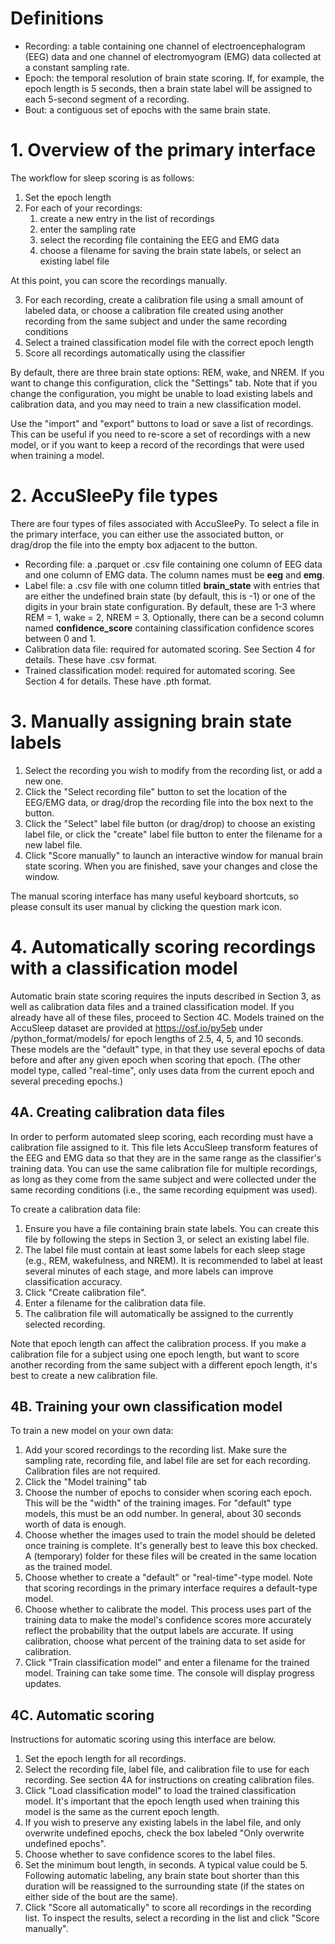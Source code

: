 # Definitions
- Recording: a table containing one channel of electroencephalogram (EEG)
  data and one channel of electromyogram (EMG) data collected at a
  constant sampling rate.
- Epoch: the temporal resolution of brain state scoring. If, for example,
    the epoch length is 5 seconds, then a brain state label will be
    assigned to each 5-second segment of a recording.
- Bout: a contiguous set of epochs with the same brain state.


# 1. Overview of the primary interface

The workflow for sleep scoring is as follows:
1. Set the epoch length
2. For each of your recordings:
   1. create a new entry in the list of recordings
   2. enter the sampling rate
   3. select the recording file containing the EEG and EMG data
   4. choose a filename for saving the brain state labels,
       or select an existing label file

At this point, you can score the recordings manually.

3. For each recording, create a calibration file using a small amount
    of labeled data, or choose a calibration file created using
    another recording from the same subject and under the same recording
    conditions
4. Select a trained classification model file with the correct epoch length
5. Score all recordings automatically using the classifier

By default, there are three brain state options: REM, wake, and NREM.
If you want to change this configuration, click the "Settings" tab.
Note that if you change the configuration, you might be unable to load
existing labels and calibration data, and you may need to train a new
classification model.

Use the "import" and "export" buttons to load or save a list of
recordings. This can be useful if you need to re-score a set of
recordings with a new model, or if you want to keep a record of
the recordings that were used when training a model.

# 2. AccuSleePy file types
There are four types of files associated with AccuSleePy.
To select a file in the primary interface, you can either use the
associated button, or drag/drop the file into the empty box adjacent
to the button.
- Recording file: a .parquet or .csv file containing one
    column of EEG data and one column of EMG data.
    The column names must be **eeg** and **emg**.
- Label file: a .csv file with one column titled **brain_state**
    with entries that are either the undefined brain state (by default, this is -1)
    or one of the digits in your brain state configuration.
    By default, these are 1-3 where REM = 1, wake = 2, NREM = 3.
    Optionally, there can be a second column named **confidence_score**
    containing classification confidence scores between 0 and 1.
- Calibration data file: required for automated scoring. See Section 4
    for details. These have .csv format.
- Trained classification model: required for automated scoring. See
    Section 4 for details. These have .pth format.

# 3. Manually assigning brain state labels
1. Select the recording you wish to modify from the recording list, or
    add a new one.
2. Click the "Select recording file" button to set the location of the
    EEG/EMG data, or drag/drop the recording file into the box next
    to the button.
3. Click the "Select" label file button (or drag/drop) to choose an
    existing label file, or click the "create" label file button to
    enter the filename for a new label file.
4. Click "Score manually" to launch an interactive window for manual
    brain state scoring. When you are finished, save your changes and
    close the window.

The manual scoring interface has many useful keyboard shortcuts,
so please consult its user manual by clicking the question mark icon.

# 4. Automatically scoring recordings with a classification model
Automatic brain state scoring requires the inputs described in
Section 3, as well as calibration data files and a trained classification
model.
If you already have all of these files, proceed to Section 4C.
Models trained on the AccuSleep dataset are provided at
https://osf.io/py5eb under /python_format/models/ for epoch lengths of
2.5, 4, 5, and 10 seconds. These models are the "default" type, in that
they use several epochs of data before and after any given epoch when
scoring that epoch. (The other model type, called "real-time", only
uses data from the current epoch and several preceding epochs.)

## 4A. Creating calibration data files

In order to perform automated sleep scoring,
each recording must have a calibration file assigned to it.
This file lets AccuSleep transform features of the EEG and EMG data so
that they are in the same range as the classifier's training data.
You can use the same calibration file for multiple recordings, as long
as they come from the same subject and were collected under the same
recording conditions (i.e., the same recording equipment was used).

To create a calibration data file:

1. Ensure you have a file containing brain state labels. You can create
    this file by following the steps in Section 3, or select an
    existing label file.
2. The label file must contain at least some labels for each sleep
    stage (e.g., REM, wakefulness, and NREM). It is recommended to
    label at least several minutes of each stage, and more labels can
    improve classification accuracy.
3. Click "Create calibration file".
4. Enter a filename for the calibration data file.
5. The calibration file will automatically be assigned to the currently
    selected recording.

Note that epoch length can affect the calibration process. If you make
a calibration file for a subject using one epoch length, but want to
score another recording from the same subject with a different epoch
length, it's best to create a new calibration file.

## 4B. Training your own classification model

To train a new model on your own data:

1. Add your scored recordings to the recording list. Make sure the
    sampling rate, recording file, and label file are set for each
    recording. Calibration files are not required.
2. Click the "Model training" tab
3. Choose the number of epochs to consider when scoring each epoch.
    This will be the "width" of the training images. For "default"
    type models, this must be an odd number. In general, about 30
    seconds worth of data is enough.
4. Choose whether the images used to train the model should be
    deleted once training is complete. It's generally best to
    leave this box checked. A (temporary) folder for these files
    will be created in the same location as the trained model.
5. Choose whether to create a "default" or "real-time"-type model.
    Note that scoring recordings in the primary interface requires
    a default-type model.
6. Choose whether to calibrate the model. This process uses part
    of the training data to make the model's confidence scores
    more accurately reflect the probability that the output
    labels are accurate. If using calibration, choose what percent
    of the training data to set aside for calibration.
7. Click "Train classification model" and enter a
    filename for the trained model. Training can take some time.
    The console will display progress updates.

## 4C. Automatic scoring

Instructions for automatic scoring using this interface are below.

1. Set the epoch length for all recordings.
2. Select the recording file, label file, and calibration file to use
    for each recording. See section 4A for instructions on creating
    calibration files.
3. Click "Load classification model" to load the trained classification
    model. It's important that the epoch length used when training this
    model is the same as the current epoch length.
4. If you wish to preserve any existing labels in the label file, and
    only overwrite undefined epochs, check the box labeled
    "Only overwrite undefined epochs".
5. Choose whether to save confidence scores to the label files.
6. Set the minimum bout length, in seconds. A typical value could be 5.
    Following automatic labeling, any brain state bout shorter than this
    duration will be reassigned to the surrounding state (if the states
    on either side of the bout are the same).
7. Click "Score all automatically" to score all recordings in the
    recording list. To inspect the results, select a recording
    in the list and click "Score manually".
